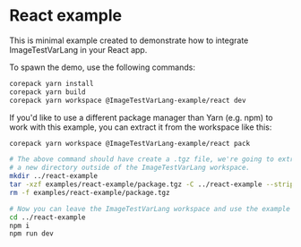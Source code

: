 # React example

This is minimal example created to demonstrate how to integrate ImageTestVarLang in your
React app.

To spawn the demo, use the following commands:

```sh
corepack yarn install
corepack yarn build
corepack yarn workspace @ImageTestVarLang-example/react dev
```

If you'd like to use a different package manager than Yarn  (e.g. npm) to work
with this example, you can extract it from the workspace like this:

```sh
corepack yarn workspace @ImageTestVarLang-example/react pack

# The above command should have create a .tgz file, we're going to extract it to
# a new directory outside of the ImageTestVarLang workspace.
mkdir ../react-example
tar -xzf examples/react-example/package.tgz -C ../react-example --strip-components 1
rm -f examples/react-example/package.tgz

# Now you can leave the ImageTestVarLang workspace and use the example as a standalone JS project:
cd ../react-example
npm i
npm run dev
```
